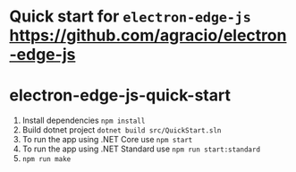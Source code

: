 Quick start for `electron-edge-js`  https://github.com/agracio/electron-edge-js
================

# electron-edge-js-quick-start

1. Install dependencies `npm install`
2. Build dotnet project `dotnet build src/QuickStart.sln`
3. To run the app using .NET Core use `npm start`
4. To run the app using .NET Standard use `npm run start:standard`
5. `npm run make`
